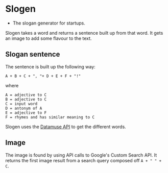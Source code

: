 # Slogen
- The slogan generator for startups.


Slogen takes a word and returns a sentence built up from that word. It gets an image to add some flavour to the text.


## Slogan sentence
The sentence is built up the following way:

`A + B + C + ", "+ D + E + F + "!"`

where

```
A = adjective to C
B = adjective to C
C = input word
D = antonym of A
E = adjective to F
F = rhymes and has similar meaning to C
```

Slogen uses the [Datamuse API](https://www.datamuse.com/api/) to get the different words.

## Image
The image is found by using API calls to Google's Custom Search API. It returns the first image result from a search query composed off `A + " " + C`.
